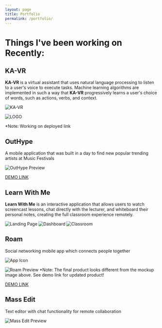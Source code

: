 ```yaml
---
layout: page
title: Portfolio
permalink: /portfolio/
---
```



# Things I've been working on Recently: #



KA-VR
-----
**KA-VR** is a virtual assistant that uses natural language processing to listen to a user's voice to execute tasks. Machine learning algorithms are implemented in such a way that **KA-VR** progressively learns a user's choice of words, such as actions, verbs, and context.

![KA-VR](http://i67.tinypic.com/m9riao.png)

![LOGO](http://i64.tinypic.com/63y7uw.png)

*Note: Working on deployed link




OutHype
-------
A mobile application that was built in a day to find new popular trending artists at Music Festivals

![OutHype Preview](https://s3.amazonaws.com/poly-screenshots.angel.co/Project/3d/330475/1918a69dd3850b210be11624b1051de1-original.png)

[DEMO LINK](http://bit.ly/29YmsUr)




Learn With Me
-------------
**Learn With Me** is an interactive application that allows users to watch screencast lessons, chat directly with the lecturer, and whiteboard their personal notes, creating the full classroom experience remotely.

![Landing Page](http://i67.tinypic.com/10sde1s.png)
![Dashboard](http://i68.tinypic.com/1zvrc5t.png)
![Classroom](http://i64.tinypic.com/2yvqavk.png)



Roam
-----
Social networking mobile app which connects people together

![App Icon](http://i68.tinypic.com/ojkxhj.png)

![Roam Preview](http://i64.tinypic.com/2r5eosg.png)
*Note: The final product looks different from the mockup image above. See demo link for updated product!

[DEMO LINK](http://bit.ly/29PWJlo)



Mass Edit
---------
Text editor with chat functionality for remote collaboration

![Mass Edit Preview](http://i65.tinypic.com/2v0lhnc.png)
